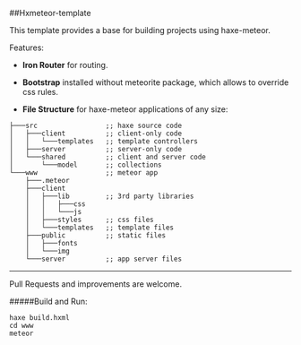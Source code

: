 ##Hxmeteor-template

This template provides a base for building projects using haxe-meteor.

Features:

* **Iron Router** for routing.

* **Bootstrap** installed without meteorite package, which allows to override css rules.

* **File Structure** for haxe-meteor applications of any size:

```
├───src                 ;; haxe source code
│   ├───client          ;; client-only code  
│   │   └───templates   ;; template controllers
│   ├───server          ;; server-only code
│   └───shared          ;; client and server code
│       └───model       ;; collections
└───www                 ;; meteor app
    ├───.meteor
    ├───client
    │   ├───lib         ;; 3rd party libraries
    │   │   ├───css
    │   │   └───js
    │   ├───styles      ;; css files
    │   └───templates   ;; template files
    ├───public          ;; static files
    │   ├───fonts
    │   └───img
    └───server          ;; app server files
```

-----
Pull Requests and improvements are welcome.

#####Build and Run:
```
haxe build.hxml
cd www
meteor
```
